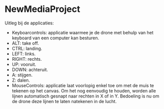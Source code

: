 # NewMediaProject

Uitleg bij de applicaties: 
- Keyboarcontrols: applicatie waarmee je de drone met behulp van het keyboard van een computer kan besturen. 
-   ALT: take off.
-   CTRL: landing.
-   LEFT: links.
-   RIGHT: rechts.
-   UP: vooruit.
-   DOWN: achteruit.
-   A: stijgen.
-   Z: dalen.
- MouseControls: applicatie laat voorlopig enkel toe om met de muis te tekenen op het canvas. Om het nog eenvoudig
  te houden, worden alle lijnen automatisch gesnapt naar rechten in X of in Y. Bedoeling is nu om de drone deze 
  lijnen te laten natekenen in de lucht.
